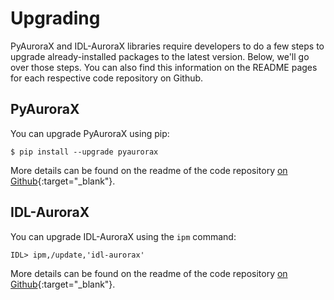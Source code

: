 # Upgrading

PyAuroraX and IDL-AuroraX libraries require developers to do a few steps to upgrade already-installed packages to the latest version. Below, we'll go over those steps. You can also find this information on the README pages for each respective code repository on Github.

## PyAuroraX

You can upgrade PyAuroraX using pip:

```
$ pip install --upgrade pyaurorax
```

More details can be found on the readme of the code repository [on Github](https://github.com/aurorax-space/pyaurorax){:target="_blank"}.

## IDL-AuroraX

You can upgrade IDL-AuroraX using the `ipm` command:

```idl
IDL> ipm,/update,'idl-aurorax'
```

More details can be found on the readme of the code repository [on Github](https://github.com/aurorax-space/idl-aurorax){:target="_blank"}.
